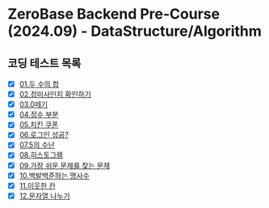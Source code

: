 # ZeroBase Backend Pre-Course (2024.09) - DataStructure/Algorithm
## 코딩 테스트 목록
- [x] [01.두 수의 합](https://school.programmers.co.kr/learn/courses/30/lessons/181846)
- [x] [02.접미사인지 확인하기](https://school.programmers.co.kr/learn/courses/30/lessons/181908)
- [x] [03.0떼기](https://school.programmers.co.kr/learn/courses/30/lessons/181847)
- [x] [04.정수 부분](https://school.programmers.co.kr/learn/courses/30/lessons/181850)
- [x] [05.치킨 쿠폰](https://school.programmers.co.kr/learn/courses/30/lessons/120884)
- [x] [06.로그인 성공?](https://school.programmers.co.kr/learn/courses/30/lessons/120883)
- [x] [07.5의 수난](https://www.acmicpc.net/problem/23037)
- [x] [08.히스토그램](https://www.acmicpc.net/problem/13752)
- [x] [09.가장 쉬운 문제를 찾는 문제](https://www.acmicpc.net/problem/22966)
- [x] [10.백발백준하는 명사수](https://www.acmicpc.net/problem/22938)
- [x] [11.이웃한 칸](https://school.programmers.co.kr/learn/courses/30/lessons/250125)
- [x] [12.문자열 나누기](https://school.programmers.co.kr/learn/courses/30/lessons/140108)